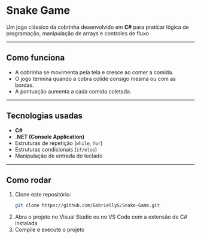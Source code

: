 # Snake Game

Um jogo clássico da cobrinha desenvolvido em **C#** para praticar lógica de programação, manipulação de arrays e controles de fluxo

---

## Como funciona
- A cobrinha se movimenta pela tela e cresce ao comer a comida.
- O jogo termina quando a cobra colide consigo mesma ou com as bordas.
- A pontuação aumenta a cada comida coletada.

---

## Tecnologias usadas
- **C#**
- **.NET (Console Application)**
- Estruturas de repetição (`while`, `for`)
- Estruturas condicionais (`if/else`)
- Manipulação de entrada do teclado

---

## Como rodar
1. Clone este repositório:
   ```bash
   git clone https://github.com/GabriellyS/Snake-Game.git
2. Abra o projeto no Visual Studio ou no VS Code com a extensão de C# instalada
3. Compile e execute o projeto
